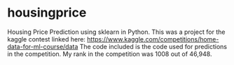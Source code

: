 # housingprice
Housing Price Prediction using sklearn in Python. This was a project for the kaggle contest linked here: https://www.kaggle.com/competitions/home-data-for-ml-course/data
The code included is the code used for predictions in the competition. My rank in the competition was 1008 out of 46,948. 
